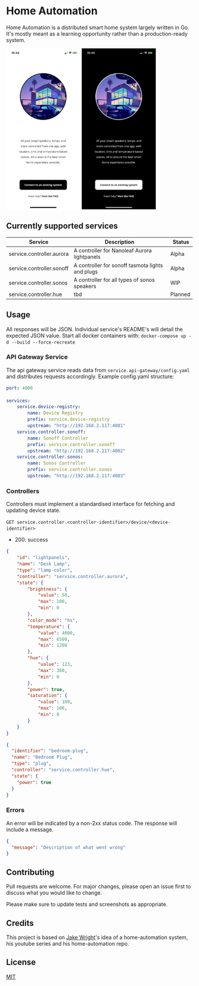 # Home Automation

Home Automation is a distributed smart home system largely written in Go.
It's mostly meant as a learning opportunity rather than a production-ready system.

<kbd><img src=".github/screenshots/setup_light.png" width=200/></kbd>
<kbd><img src=".github/screenshots/setup_dark.png" width=200/></kbd>

## Currently supported services

| Service | Description | Status |
| --- | --- | --- |
| service.controller.aurora | A controller for Nanoleaf Aurora lightpanels      | Alpha |
| service.controller.sonoff | A controller for sonoff tasmota lights and plugs  | Alpha |
| service.controller.sonos  | A controller for all types of sonos speakers      | WIP   |
| service.controller.hue    | tbd | Planned |

## Usage

All responses will be JSON. Individual service's README's will detail the expected JSON value.
Start all docker containers with: `docker-compose up -d --build --force-recreate`

### API Gateway Service

The api gateway service reads data from `service.api-gateway/config.yaml` and distributes requests accordingly.
Example config.yaml structure:
```yaml
port: 4000

services:
    service.device-registry:
        name: Device Registry
        prefix: service.device-registry
        upstream: "http://192.168.2.117:4001"
    service.controller.sonoff:
        name: Sonoff Controller
        prefix: service.controller.sonoff
        upstream: "http://192.168.2.117:4002"
    service.controller.sonos:
        name: Sonos Controller
        prefix: service.controller.sonos
        upstream: "http://192.168.2.117:4003"
```

### Controllers

Controllers must implement a standardised interface for fetching and updating device state.

`GET service.controller.<controller-identifier>/device/<device-identifier>`

- 200: success

```json
{
    "id": "lightpanels",
    "name": "Desk Lamp",
    "type": "lamp-color",
    "controller": "service.controller.aurora",
    "state": {
        "brightness": {
            "value": 50,
            "max": 100,
            "min": 0
        },
        "color_mode": "hs",
        "temperature": {
            "value": 4000,
            "max": 6500,
            "min": 1200
        },
        "hue": {
            "value": 123,
            "max": 360,
            "min": 0
        },
        "power": true,
        "saturation": {
            "value": 100,
            "max": 100,
            "min": 0
        }
    }
}
```

```json
{
  "identifier": "bedroom-plug",
  "name": "Bedroom Plug",
  "type": "plug",
  "controller": "service.controller.hue",
  "state": {
    "power": true
  }
}
```

### Errors

An error will be indicated by a non-2xx status code. The response will include a message.

```json
{
  "message": "Description of what went wrong"
}
```

## Contributing
Pull requests are welcome. For major changes, please open an issue first to discuss what you would like to change.

Please make sure to update tests and screenshots as appropriate.

## Credits
This project is based on [Jake Wright](https://github.com/jakewright)'s idea of a home-automation system, his youtube series and his home-automation repo.

## License
[MIT](https://choosealicense.com/licenses/mit/)
